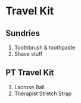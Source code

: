 # Travel Kit

## Sundries

1. Toothbrush & toothpaste
2. Shave stuff 

## PT Travel Kit

1. Lacrose Ball
2. Therapist Stretch Strap


